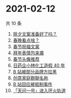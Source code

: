 # 2021-02-12

共 10 条

<!-- BEGIN ZHIHUSEARCH -->
<!-- 最后更新时间 Fri Feb 12 2021 00:13:14 GMT+0800 (CST) -->
1. [除夕文案准备好了吗？](https://www.zhihu.com/search?q=除夕文案)
1. [春晚看点啥？](https://www.zhihu.com/search?q=春晚)
1. [春节祝福文案](https://www.zhihu.com/search?q=春节祝福文案)
1. [拜年表情包来袭](https://www.zhihu.com/search?q=拜年表情包)
1. [春节头像推荐](https://www.zhihu.com/search?q=新年头像)
1. [日药企小林化工造假 40 年](https://www.zhihu.com/search?q=小林化工)
1. [B 站被部分品牌方拉黑](https://www.zhihu.com/search?q=抵制b站)
1. [创意家庭群聊名称](https://www.zhihu.com/search?q=家庭群聊名称)
1. [B 站回应被抵制事件](https://www.zhihu.com/search?q=b站回应)
1. [「天问一号」进入环火轨道](https://www.zhihu.com/search?q=天问一号)
<!-- END ZHIHUSEARCH -->
